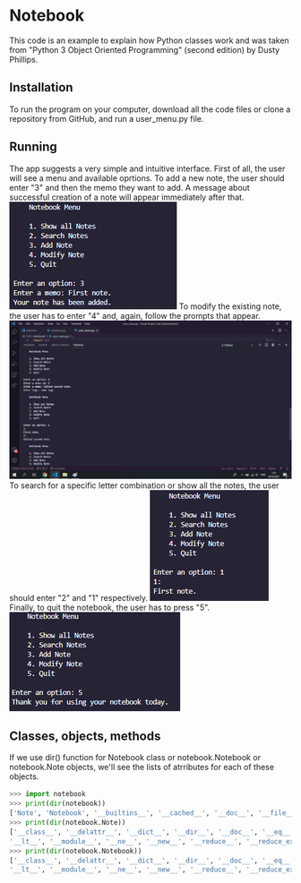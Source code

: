 # Notebook
This code is an example to explain how Python classes work and was taken from "Python 3 Object Oriented Programming" (second edition) by Dusty Phillips.

## Installation
To run the program on your computer, download all the code files or clone a repository from GitHub, and run a user_menu.py file.
## Running
The app suggests a very simple and intuitive interface. First of all, the user will see a menu and available oprtions. To add a new note, the user should enter "3" and then the memo they want to add. A message about successful creation of a note will appear immediately after that.  
![Starting work](starting.png?raw="text")
To modify the existing note, the user has to enter "4" and, again, follow the prompts that appear.
![Starting work](modify_note.png?raw="text")
To search for a specific letter combination or show all the notes, the user should enter "2" and "1" respectively.
![Starting work](show_notes.png?raw="text")
Finally, to quit the notebook, the user has to press "5". 
![Starting work](final.png?raw="text")
## Classes, objects, methods
If we use dir() function for Notebook class or notebook.Notebook or notebook.Note objects, we'll see the lists of atrributes for each of these objects.
```python
>>> import notebook
>>> print(dir(notebook))
['Note', 'Notebook', '__builtins__', '__cached__', '__doc__', '__file__', '__loader__', '__name__', '__package__', '__spec__', 'datetime', 'last_id']
>>> print(dir(notebook.Note))
['__class__', '__delattr__', '__dict__', '__dir__', '__doc__', '__eq__', '__format__', '__ge__', '__getattribute__', '__gt__', '__hash__', '__init__', '__init_subclass__', '__le__',
'__lt__', '__module__', '__ne__', '__new__', '__reduce__', '__reduce_ex__', '__repr__', '__setattr__', '__sizeof__', '__str__', '__subclasshook__', '__weakref__', 'match']
>>> print(dir(notebook.Notebook))
['__class__', '__delattr__', '__dict__', '__dir__', '__doc__', '__eq__', '__format__', '__ge__', '__getattribute__', '__gt__', '__hash__', '__init__', '__init_subclass__', '__le__',
'__lt__', '__module__', '__ne__', '__new__', '__reduce__', '__reduce_ex__', '__repr__', '__setattr__', '__sizeof__', '__str__', '__subclasshook__', '__weakref__', '_find_note', 'modify_memo', 'modify_tags', 'new_note', 'search']
```
